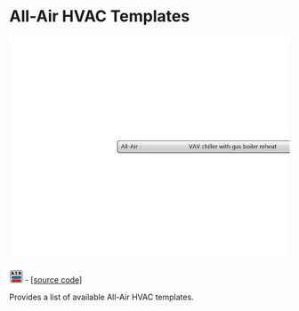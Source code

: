 # All-Air HVAC Templates

![](../../.gitbook/assets/All-Air_HVAC_Templates.png)

![](../../.gitbook/assets/All-Air_HVAC_Templates%20%281%29.png) - [\[source code\]](https://github.com/ladybug-tools/honeybee-grasshopper-energy/blob/master/honeybee_grasshopper_energy/src//HB%20All-Air%20HVAC%20Templates.py)

Provides a list of available All-Air HVAC templates.

